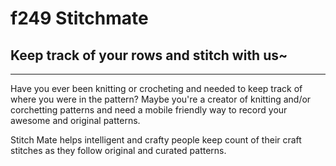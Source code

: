# f249 <i class="far fa-sticky-note"></i> Stitchmate
## Keep track of your rows and stitch with us~

****
Have you ever been knitting or crocheting and needed to keep track of where you were in the pattern? Maybe you're a creator of knitting and/or corchetting patterns and need a mobile friendly way to record your awesome and original patterns. 

Stitch Mate helps intelligent and crafty people keep count of their craft stitches as they follow original and curated patterns. 